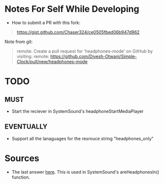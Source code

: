 # Notes For Self While Developing


 * How to submit a PR with this fork:

>  https://gist.github.com/Chaser324/ce0505fbed06b947d962

Note from git:

> remote: Create a pull request for 'headphones-mode' on GitHub by visiting:
> remote:      https://github.com/Divesh-Otwani/Simple-Clock/pull/new/headphones-mode



# TODO

## MUST

 * Start the reciever in SystemSound's headphoneStartMediaPlayer

## EVENTUALLY
* Support all the lanaguages for the resrouce string "headphones_only"


# Sources

* The last answer [here](https://stackoverflow.com/questions/16395054/check-whether-headphones-are-plugged-in).
This is used in SystemSound's areHeadphonesIn() function.





